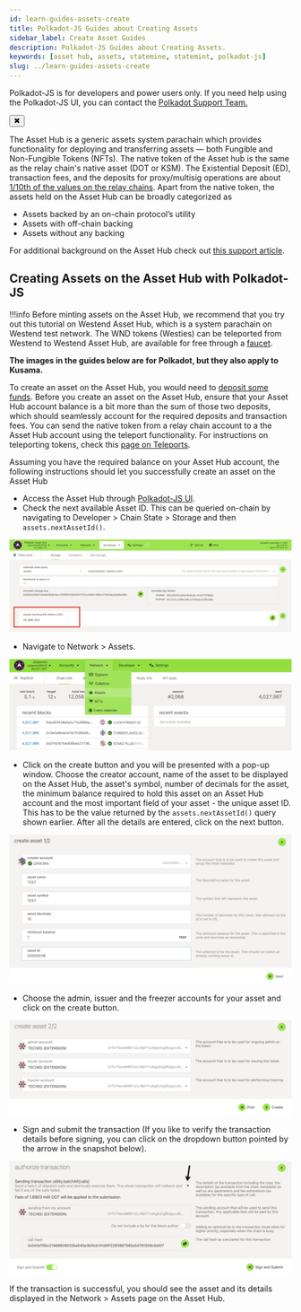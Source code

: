```yaml
---
id: learn-guides-assets-create
title: Polkadot-JS Guides about Creating Assets
sidebar_label: Create Asset Guides
description: Polkadot-JS Guides about Creating Assets.
keywords: [asset hub, assets, statemine, statemint, polkadot-js]
slug: ../learn-guides-assets-create
---
```


<!-- MessageBox -->
<div id="messageBox" class="floating-message-box">
  <p>
    Polkadot-JS is for developers and power users only. If you need help using the Polkadot-JS UI, you can contact the
    <a href="https://support.polkadot.network/support/home" target="_blank" rel="noopener noreferrer">
      Polkadot Support Team.
    </a>
  </p>
  <button class="close-messagebox" aria-label="Close message">✖</button>
</div>

The Asset Hub is a generic assets system parachain which provides functionality for deploying and
transferring assets — both Fungible and Non-Fungible Tokens (NFTs). The native token of the Asset
hub is the same as the relay chain's native asset (DOT or KSM). The Existential Deposit (ED),
transaction fees, and the deposits for proxy/multisig operations are about
[1/10th of the values on the relay chains](../general/chain-state-values.md#existential-deposit-2).
Apart from the native token, the assets held on the Asset Hub can be broadly categorized as

- Assets backed by an on-chain protocol’s utility
- Assets with off-chain backing
- Assets without any backing

For additional background on the Asset Hub check out
[this support article](https://support.polkadot.network/support/solutions/articles/65000181800-what-is-statemint-and-statemine-and-how-do-i-use-them-).

## Creating Assets on the Asset Hub with Polkadot-JS

!!!info
    Before minting assets on the Asset Hub, we recommend that you try out this tutorial on Westend Asset Hub, which is a system parachain on Westend test network. The WND tokens (Westies) can be teleported from Westend to Westend Asset Hub, are available for free through a [faucet](https://faucet.polkadot.io/).

**The images in the guides below are for Polkadot, but they also apply to Kusama.**

To create an asset on the Asset Hub, you would need to
[deposit some funds](../general/chain-state-values.md#asset-deposit). Before you create an asset on
the Asset Hub, ensure that your Asset Hub account balance is a bit more than the sum of those two
deposits, which should seamlessly account for the required deposits and transaction fees. You can
send the native token from a relay chain account to a the Asset Hub account using the teleport
functionality. For instructions on teleporting tokens, check this
[page on Teleports](../learn/learn-teleport.md).

Assuming you have the required balance on your Asset Hub account, the following instructions should
let you successfully create an asset on the Asset Hub

- Access the Asset Hub through [Polkadot-JS UI](https://polkadot.js.org/apps/#/explorer).
- Check the next available Asset ID. This can be queried on-chain by navigating to Developer > Chain
  State > Storage and then `assets.nextAssetId()`.

![Query AssetId](../assets/asset-hub/hub-asset-4.png)

- Navigate to Network > Assets.

![Navigate to Assets page](../assets/asset-hub/hub-asset-0.png)

- Click on the create button and you will be presented with a pop-up window. Choose the creator
  account, name of the asset to be displayed on the Asset Hub, the asset's symbol, number of
  decimals for the asset, the minimum balance required to hold this asset on an Asset Hub account
  and the most important field of your asset - the unique asset ID. This has to be the value
  returned by the `assets.nextAssetId()` query shown earlier. After all the details are entered,
  click on the next button.

![Add Asset Metadata](../assets/asset-hub/hub-asset-1.png)

- Choose the admin, issuer and the freezer accounts for your asset and click on the create button.

![Asset managing accounts](../assets/asset-hub/hub-asset-2.png)

- Sign and submit the transaction (If you like to verify the transaction details before signing, you
  can click on the dropdown button pointed by the arrow in the snapshot below).

![Sign asset creating transaction](../assets/asset-hub/hub-asset-3.png)

If the transaction is successful, you should see the asset and its details displayed in the
Network > Assets page on the Asset Hub.
